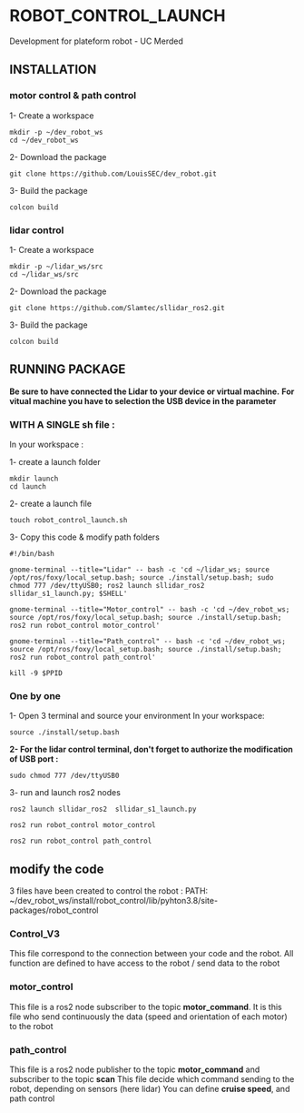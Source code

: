 # ROBOT_CONTROL_LAUNCH
 Development for plateform robot - UC Merded

## **INSTALLATION**
### motor control & path control
1- Create a workspace

    mkdir -p ~/dev_robot_ws
    cd ~/dev_robot_ws

2- Download the package

    git clone https://github.com/LouisSEC/dev_robot.git

3- Build the package

    colcon build

### lidar control
1- Create a workspace

    mkdir -p ~/lidar_ws/src
    cd ~/lidar_ws/src

2- Download the package

    git clone https://github.com/Slamtec/sllidar_ros2.git

3- Build the package

    colcon build


## **RUNNING PACKAGE**

**Be sure to have connected the Lidar to your device or virtual machine.**
**For vitual machine you have to selection the USB device in the parameter**

### WITH A SINGLE sh file :

In your workspace :

1- create a launch folder

    mkdir launch
    cd launch

2- create a launch file

    touch robot_control_launch.sh

3- Copy this code & modify path folders

    #!/bin/bash

    gnome-terminal --title="Lidar" -- bash -c 'cd ~/lidar_ws; source /opt/ros/foxy/local_setup.bash; source ./install/setup.bash; sudo chmod 777 /dev/ttyUSB0; ros2 launch sllidar_ros2  sllidar_s1_launch.py; $SHELL'

    gnome-terminal --title="Motor_control" -- bash -c 'cd ~/dev_robot_ws; source /opt/ros/foxy/local_setup.bash; source ./install/setup.bash; ros2 run robot_control motor_control'

    gnome-terminal --title="Path_control" -- bash -c 'cd ~/dev_robot_ws; source /opt/ros/foxy/local_setup.bash; source ./install/setup.bash; ros2 run robot_control path_control'

    kill -9 $PPID
    
   

### One by one
1- Open 3 terminal and source your environment
    In your workspace:

    source ./install/setup.bash
**2- For the lidar control terminal, don't forget to authorize the modification of USB port :**

    sudo chmod 777 /dev/ttyUSB0

3- run and launch ros2 nodes

    ros2 launch sllidar_ros2  sllidar_s1_launch.py

    ros2 run robot_control motor_control

    ros2 run robot_control path_control


## **modify the code**
3 files have been created to control the robot :
PATH: ~/dev_robot_ws/install/robot_control/lib/pyhton3.8/site-packages/robot_control

### Control_V3
This file correspond to the connection between your code and the robot.
All function are defined to have access to the robot / send data to the robot

### motor_control
This file is a ros2 node subscriber to the topic **motor_command**.
It is this file who send continuously the data (speed and orientation of each motor) to the robot

### path_control
This file is a ros2 node publisher to the topic **motor_command** and subscriber to the topic **scan**
This file decide which command sending to the robot, depending on sensors (here lidar)
You can define **cruise speed**, and path control
